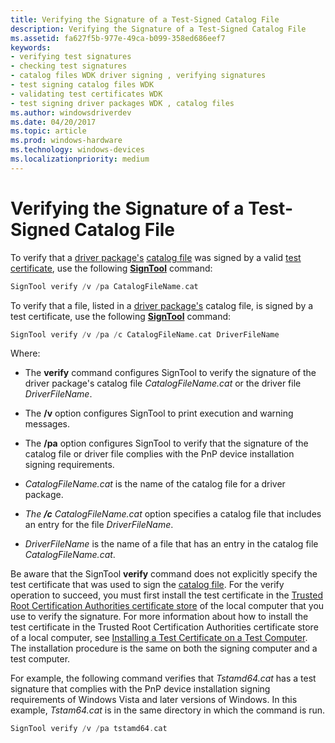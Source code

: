 ```yaml
---
title: Verifying the Signature of a Test-Signed Catalog File
description: Verifying the Signature of a Test-Signed Catalog File
ms.assetid: fa627f5b-977e-49ca-b099-358ed686eef7
keywords:
- verifying test signatures
- checking test signatures
- catalog files WDK driver signing , verifying signatures
- test signing catalog files WDK
- validating test certificates WDK
- test signing driver packages WDK , catalog files
ms.author: windowsdriverdev
ms.date: 04/20/2017
ms.topic: article
ms.prod: windows-hardware
ms.technology: windows-devices
ms.localizationpriority: medium
---
```


# Verifying the Signature of a Test-Signed Catalog File


To verify that a [driver package's](driver-packages.md) [catalog file](catalog-files.md) was signed by a valid [test certificate](test-certificates.md), use the following [**SignTool**](https://msdn.microsoft.com/library/windows/hardware/ff551778) command:

```cpp
SignTool verify /v /pa CatalogFileName.cat
```

To verify that a file, listed in a [driver package's](driver-packages.md) catalog file, is signed by a test certificate, use the following [**SignTool**](https://msdn.microsoft.com/library/windows/hardware/ff551778) command:

```cpp
SignTool verify /v /pa /c CatalogFileName.cat DriverFileName
```

Where:

-   The **verify** command configures SignTool to verify the signature of the driver package's catalog file *CatalogFileName.cat* or the driver file *DriverFileName*.

-   The **/v** option configures SignTool to print execution and warning messages.

-   The **/pa** option configures SignTool to verify that the signature of the catalog file or driver file complies with the PnP device installation signing requirements.

-   *CatalogFileName.cat* is the name of the catalog file for a driver package.

-   *The* ***/c*** *CatalogFileName.cat* option specifies a catalog file that includes an entry for the file *DriverFileName*.

-   *DriverFileName* is the name of a file that has an entry in the catalog file *CatalogFileName.cat*.

Be aware that the SignTool **verify** command does not explicitly specify the test certificate that was used to sign the [catalog file](catalog-files.md). For the verify operation to succeed, you must first install the test certificate in the [Trusted Root Certification Authorities certificate store](trusted-root-certification-authorities-certificate-store.md) of the local computer that you use to verify the signature. For more information about how to install the test certificate in the Trusted Root Certification Authorities certificate store of a local computer, see [Installing a Test Certificate on a Test Computer](installing-a-test-certificate-on-a-test-computer.md). The installation procedure is the same on both the signing computer and a test computer.

For example, the following command verifies that *Tstamd64.cat* has a test signature that complies with the PnP device installation signing requirements of Windows Vista and later versions of Windows. In this example, *Tstam64.cat* is in the same directory in which the command is run.

```cpp
SignTool verify /v /pa tstamd64.cat
```

 

 





